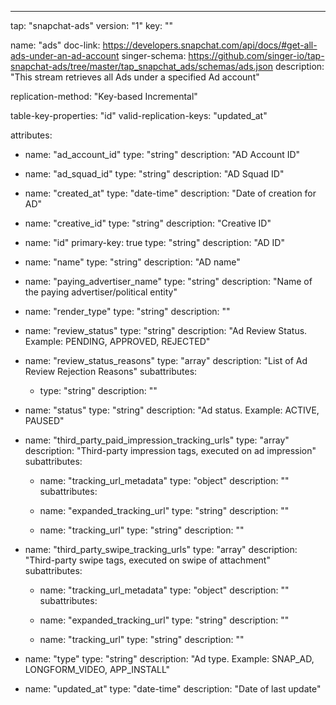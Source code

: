 ---
tap: "snapchat-ads"
version: "1"
key: ""

name: "ads"
doc-link: https://developers.snapchat.com/api/docs/#get-all-ads-under-an-ad-account
singer-schema: https://github.com/singer-io/tap-snapchat-ads/tree/master/tap_snapchat_ads/schemas/ads.json
description: "This stream retrieves all Ads under a specified Ad account"

replication-method: "Key-based Incremental"

table-key-properties: "id"
valid-replication-keys: "updated_at"

attributes:
  - name: "ad_account_id"
    type: "string"
    description: "AD Account ID"

  - name: "ad_squad_id"
    type: "string"
    description: "AD Squad ID"

  - name: "created_at"
    type: "date-time"
    description: "Date of creation for AD"

  - name: "creative_id"
    type: "string"
    description: "Creative ID"

  - name: "id"
    primary-key: true
    type: "string"
    description: "AD ID"

  - name: "name"
    type: "string"
    description: "AD name"

  - name: "paying_advertiser_name"
    type: "string"
    description: "Name of the paying advertiser/political entity"

  - name: "render_type"
    type: "string"
    description: ""

  - name: "review_status"
    type: "string"
    description: "Ad Review Status. Example: PENDING, APPROVED, REJECTED"

  - name: "review_status_reasons"
    type: "array"
    description: "List of Ad Review Rejection Reasons"
    subattributes:
    - type: "string"
      description: ""


  - name: "status"
    type: "string"
    description: "Ad status. Example: ACTIVE, PAUSED"

  - name: "third_party_paid_impression_tracking_urls"
    type: "array"
    description: "Third-party impression tags, executed on ad impression"
    subattributes:
    - name: "tracking_url_metadata"
      type: "object"
      description: ""
      subattributes:

    - name: "expanded_tracking_url"
      type: "string"
      description: ""

    - name: "tracking_url"
      type: "string"
      description: ""


  - name: "third_party_swipe_tracking_urls"
    type: "array"
    description: "Third-party swipe tags, executed on swipe of attachment"
    subattributes:
    - name: "tracking_url_metadata"
      type: "object"
      description: ""
      subattributes:

    - name: "expanded_tracking_url"
      type: "string"
      description: ""

    - name: "tracking_url"
      type: "string"
      description: ""


  - name: "type"
    type: "string"
    description: "Ad type. Example: SNAP_AD, LONGFORM_VIDEO, APP_INSTALL"

  - name: "updated_at"
    type: "date-time"
    description: "Date of last update"


